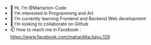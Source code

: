- 👋 Hi, I’m @Martarion-Code
- 👀 I’m interested in Programming and Art
- 🌱 I’m currently learning Frontend and Backend Web development
- 💞️ I’m looking to collaborate on Github
- 📫 How to reach me in Facebook : https://www.facebook.com/mahardika.bayu.129

<!---
Mahardika-Code/Mahardika-Code is a ✨ special ✨ repository because its `README.md` (this file) appears on your GitHub profile.
You can click the Preview link to take a look at your changes.
--->
